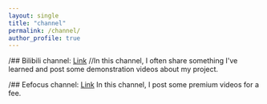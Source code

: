 ```yaml
---
layout: single
title: "channel"
permalink: /channel/
author_profile: true
---
```


/## Bilibili channel: [Link](https://space.bilibili.com/651870608?spm_id_from=333.1007.0.0)
//In this channel, I often share something I've learned and post some demonstration videos about my project.

/## Eefocus channel: [Link](https://www.eefocus.com/course/1074129.html)
In this channel, I post some premium videos for a fee.

